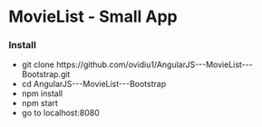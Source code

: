 <h1>MovieList - Small App</h1>
<h3>Install</h3>
<ul>
    <li>git clone https://github.com/ovidiu1/AngularJS---MovieList---Bootstrap.git</li>
    <li> cd AngularJS---MovieList---Bootstrap  </li>
    <li> npm install </li>
    <li> npm start </li>
    <li> go to localhost:8080 </li>
</ul>